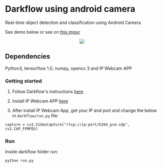 # Darkflow using android camera
Real-time object detection and classification using Android Camera

See demo below or see on [this imgur](http://i.imgur.com/EyZZKAA.gif)

<p align="center"> <img src="demo.gif"/> </p>


## Dependencies

Python3, tensorflow 1.0, numpy, opencv 3 and IP Webcam APP 

### Getting started

1. Follow Darkflow's instructions [here](https://github.com/thtrieu/darkflow/blob/master/README.md)

2. Install IP Webcam APP [here](https://play.google.com/store/apps/details?id=com.pas.webcam)

3. After install IP Webcam App, get your IP and port and change the below in `darkflow/run.py` file:

```
capture = cv2.VideoCapture("rtsp://ip:port/h264_pcm.sdp", cv2.CAP_FFMPEG) 
```

### Run

Inside darkflow folder run:
```
python run.py
```

